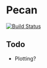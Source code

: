 # Pecan

[![Build Status](https://travis-ci.org/ReedOei/Pecan.svg?branch=master)](https://travis-ci.org/ReedOei/Pecan)

## Todo

- Plotting?


